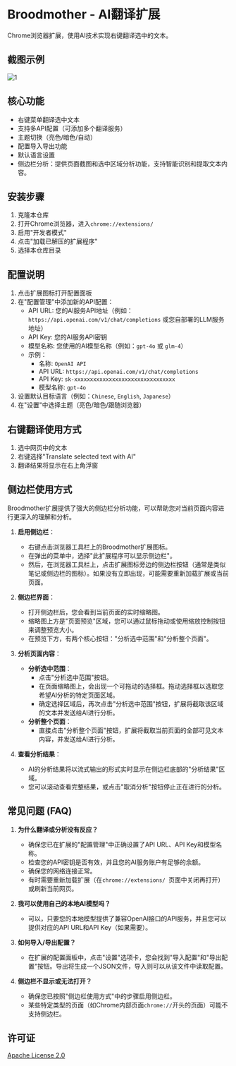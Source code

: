 # Broodmother - AI翻译扩展

Chrome浏览器扩展，使用AI技术实现右键翻译选中的文本。

## 截图示例
![1](https://img.picgo.net/2025/06/05/1ccd7ce32b6df39a6.gif)

## 核心功能
- 右键菜单翻译选中文本
- 支持多API配置（可添加多个翻译服务）
- 主题切换（亮色/暗色/自动）
- 配置导入导出功能
- 默认语言设置
- 侧边栏分析：提供页面截图和选中区域分析功能，支持智能识别和提取文本内容。

## 安装步骤
1. 克隆本仓库
2. 打开Chrome浏览器，进入`chrome://extensions/`
3. 启用"开发者模式"
4. 点击"加载已解压的扩展程序"
5. 选择本仓库目录

## 配置说明
1. 点击扩展图标打开配置面板
2. 在"配置管理"中添加新的API配置：
   - API URL: 您的AI服务API地址（例如：`https://api.openai.com/v1/chat/completions` 或您自部署的LLM服务地址）
   - API Key: 您的AI服务API密钥
   - 模型名称: 您使用的AI模型名称（例如：`gpt-4o` 或 `glm-4`）
   - 示例：
     - 名称: `OpenAI API`
     - API URL: `https://api.openai.com/v1/chat/completions`
     - API Key: `sk-xxxxxxxxxxxxxxxxxxxxxxxxxxxxxxxx`
     - 模型名称: `gpt-4o`
3. 设置默认目标语言（例如：`Chinese`, `English`, `Japanese`）
4. 在"设置"中选择主题（亮色/暗色/跟随浏览器）

## 右键翻译使用方式
1. 选中网页中的文本
2. 右键选择"Translate selected text with AI"
3. 翻译结果将显示在右上角浮窗

## 侧边栏使用方式
Broodmother扩展提供了强大的侧边栏分析功能，可以帮助您对当前页面内容进行更深入的理解和分析。

1. **启用侧边栏**：
   - 右键点击浏览器工具栏上的Broodmother扩展图标。
   - 在弹出的菜单中，选择"此扩展程序可以显示侧边栏"。
   - 然后，在浏览器工具栏上，点击扩展图标旁边的侧边栏按钮（通常是类似笔记或侧边栏的图标）。如果没有立即出现，可能需要重新加载扩展或当前页面。

2. **侧边栏界面**：
   - 打开侧边栏后，您会看到当前页面的实时缩略图。
   - 缩略图上方是"页面预览"区域，您可以通过鼠标拖动或使用缩放控制按钮来调整预览大小。
   - 在预览下方，有两个核心按钮："分析选中范围"和"分析整个页面"。

3. **分析页面内容**：
   - **分析选中范围**：
     - 点击"分析选中范围"按钮。
     - 在页面缩略图上，会出现一个可拖动的选择框。拖动选择框以选取您希望AI分析的特定页面区域。
     - 确定选择区域后，再次点击"分析选中范围"按钮，扩展将截取该区域的文本并发送给AI进行分析。
   - **分析整个页面**：
     - 直接点击"分析整个页面"按钮，扩展将截取当前页面的全部可见文本内容，并发送给AI进行分析。

4. **查看分析结果**：
   - AI的分析结果将以流式输出的形式实时显示在侧边栏底部的"分析结果"区域。
   - 您可以滚动查看完整结果，或点击"取消分析"按钮停止正在进行的分析。

## 常见问题 (FAQ)
1. **为什么翻译或分析没有反应？**
   - 确保您已在扩展的"配置管理"中正确设置了API URL、API Key和模型名称。
   - 检查您的API密钥是否有效，并且您的AI服务账户有足够的余额。
   - 确保您的网络连接正常。
   - 有时需要重新加载扩展（在`chrome://extensions/ `页面中关闭再打开）或刷新当前网页。

2. **我可以使用自己的本地AI模型吗？**
   - 可以，只要您的本地模型提供了兼容OpenAI接口的API服务，并且您可以提供对应的API URL和API Key（如果需要）。

3. **如何导入/导出配置？**
   - 在扩展的配置面板中，点击"设置"选项卡，您会找到"导入配置"和"导出配置"按钮。导出将生成一个JSON文件，导入则可以从该文件中读取配置。

4. **侧边栏不显示或无法打开？**
   - 确保您已按照"侧边栏使用方式"中的步骤启用侧边栏。
   - 某些特定类型的页面（如Chrome内部页面`chrome://`开头的页面）可能不支持侧边栏。

## 许可证
[Apache License 2.0](LICENSE) 
